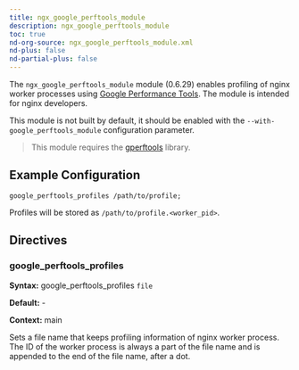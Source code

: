 ```yaml
---
title: ngx_google_perftools_module
description: ngx_google_perftools_module
toc: true
nd-org-source: ngx_google_perftools_module.xml
nd-plus: false
nd-partial-plus: false
---
```



<!--
      ********************************************************************************
      🛑 WARNING: AUTOGENERATED FILE - DO NOT EDIT 🛑 This Markdown file was
      automatically generated from the source XML documentation. Any manual
      changes made directly to this file will be overwritten. To request or
      suggest changes, please edit the source XML files instead.
      https://github.com/nginx/nginx.org/tree/main/xml/en
      ********************************************************************************
      -->


The `ngx_google_perftools_module` module (0.6.29) enables
profiling of nginx worker processes using
[Google Performance Tools](https://github.com/gperftools/gperftools).
The module is intended for nginx developers.

This module is not built by default, it should be enabled with the
`--with-google_perftools_module`
configuration parameter.

> This module requires the [gperftools](https://github.com/gperftools/gperftools) library.

## Example Configuration


```nginx
google_perftools_profiles /path/to/profile;

```


Profiles will be stored as
`/path/to/profile.<worker_pid>`.
## Directives

### google_perftools_profiles

**Syntax:** google_perftools_profiles `file`

**Default:** -

**Context:** main


Sets a file name that keeps profiling information of
nginx worker process.
The ID of the worker process is always a part of the file name
and is appended to the end of the file name, after a dot.
